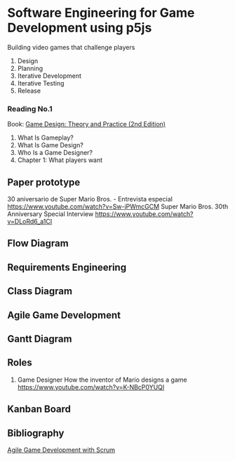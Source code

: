 # Software Engineering for Game Development using p5js
Building video games that challenge players
1. Design
2. Planning
3. Iterative Development
4. Iterative Testing
5. Release

### Reading No.1
Book: [Game Design: Theory and Practice (2nd Edition)](https://www.amazon.com/Game-Design-Practice-Wordware-Developers/dp/1556229127/ref=sr_1_1?ie=UTF8&qid=1537923841&sr=8-1&keywords=game+design+theory+and+practice)
1. What Is Gameplay?
2. What Is Game Design?
3. Who Is a Game Designer?
4. Chapter 1: What players want

## Paper prototype
30 aniversario de Super Mario Bros. - Entrevista especial
https://www.youtube.com/watch?v=Sw-jPWmcGCM
Super Mario Bros. 30th Anniversary Special Interview
https://www.youtube.com/watch?v=DLoRd6_a1CI

## Flow Diagram

## Requirements Engineering

## Class Diagram

## Agile Game Development

## Gantt Diagram 

## Roles
1. Game Designer
How the inventor of Mario designs a game
https://www.youtube.com/watch?v=K-NBcP0YUQI

## Kanban Board

## Bibliography
[Agile Game Development with Scrum](https://www.amazon.com/Agile-Development-Scrum-Addison-Wesley-Signature/dp/0321618521/ref=sr_1_1?ie=UTF8&qid=1537397787&sr=8-1&keywords=game+development+scrum)


